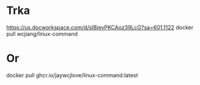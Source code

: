 # Trka
https://us.docworkspace.com/d/sIBieyPKCAoz39LcG?sa=601.1122
docker pull wcjiang/linux-command
# Or
docker pull ghcr.io/jaywcjlove/linux-command:latest
